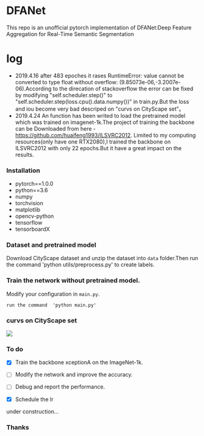 # DFANet
This repo is an unofficial pytorch implementation of DFANet:Deep Feature Aggregation for Real-Time Semantic Segmentation
# log
* 2019.4.16  after 483 epoches it rases RuntimeError: value cannot be converted to type float without overflow: (9.85073e-06,-3.2007e-06).According to the direcation of stackoverflow the error can be fixed by modifying "self.scheduler.step()" to "self.scheduler.step(loss.cpu().data.numpy())" in train.py.But the loss and iou become very bad descriped on "curvs on CityScape set"。 
* 2019.4.24 An function has been writed to load the pretrained model which  was trained on imagenet-1k.The project of training the backbone can be Downloaded from here -https://github.com/huaifeng1993/ILSVRC2012. Limited to my computing resources(only have one RTX2080),I  trained the backbone on ILSVRC2012 with only 22 epochs.But it have a great impact on the results.

### Installation

* pytorch==1.0.0
* python==3.6
* numpy
* torchvision
* matplotlib
* opencv-python
* tensorflow
* tensorboardX

### Dataset and pretrained model

Download CityScape dataset and unzip the dataset into `data` folder.Then run the command 'python utils/preprocess.py' to create labels.

### Train the network without pretrained model.
Modify your configuration in `main.py`.

```
run the command  'python main.py'
```

### curvs on CityScape set

![](https://github.com/huaifeng1993/DFANet/blob/master/results/DeepinScreenshot_select-area_20190418170943.png)

### To do

- [x] Train the backbone xceptionA on the ImageNet-1k.

- [ ] Modify the network and improve the accuracy.

- [ ] Debug and report the performance.

- [x] Schedule the lr

under construction...

### Thanks

